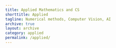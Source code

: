 ```yaml
---
title: Applied Mathematics and CS
shorttitle: Applied
tagline: Numerical methods, Computer Vision, AI
archive: true
layout: archive
category: applied
permalink: /applied/
---
```

